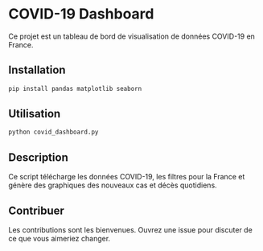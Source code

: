 # COVID-19 Dashboard

Ce projet est un tableau de bord de visualisation de données COVID-19 en France.

## Installation

```bash
pip install pandas matplotlib seaborn

```

## Utilisation

```bash
python covid_dashboard.py

```
## Description
Ce script télécharge les données COVID-19, les filtres pour la France et génère des graphiques des nouveaux cas et décès quotidiens.

## Contribuer
Les contributions sont les bienvenues. Ouvrez une issue pour discuter de ce que vous aimeriez changer.
